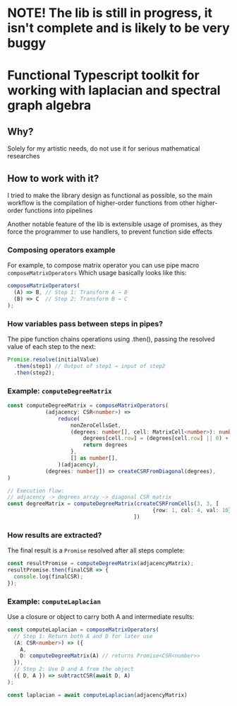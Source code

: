 # NOTE! The lib is still in progress, it isn't complete and is likely to be very buggy

# Functional Typescript toolkit for working with laplacian and spectral graph algebra

## Why?

Solely for my artistic needs, do not use it for serious mathematical researches

## How to work with it?

I tried to make the library design as functional as possible, so the main workflow is 
the compilation of higher-order functions from other higher-order functions into pipelines

Another notable feature of the lib is extensible usage of promises, as they force 
the programmer to use handlers, to prevent function side effects

### Composing operators example 

For example, to compose matrix operator you can use pipe macro `composeMatrixOperators`
Which usage basically looks like this:

```ts
composeMatrixOperators(
  (A) => B, // Step 1: Transform A → B
  (B) => C  // Step 2: Transform B → C
);
```

### How variables pass between steps in pipes?

The pipe function chains operations using .then(), passing the resolved 
value of each step to the next:

```ts
Promise.resolve(initialValue)
  .then(step1) // Output of step1 → input of step2
  .then(step2);
```

### Example: `computeDegreeMatrix`

```ts
const computeDegreeMatrix = composeMatrixOperators(
            (adjacency: CSR<number>) =>
                reduce(
                    nonZeroCellsGet,
                    (degrees: number[], cell: MatrixCell<number>): number[] => {
                        degrees[cell.row] = (degrees[cell.row] || 0) + cell.val
                        return degrees
                    },
                    [] as number[],
                )(adjacency),
            (degrees: number[]) => createCSRFromDiagonal(degrees),
)

// Execution flow:
// adjacency -> degrees array -> diagonal CSR matrix
const degreeMatrix = computeDegreeMatrix(createCSRFromCells(3, 3, [
                                              {row: 1, col: 4, val: 10}, {row: 0, col: 0, val: 11}
                                        ])
```

### How results are extracted?

The final result is a `Promise` resolved after all steps complete:

```ts
const resultPromise = computeDegreeMatrix(adjacencyMatrix);
resultPromise.then(finalCSR => {
  console.log(finalCSR);
});
```

### Example: `computeLaplacian`

Use a closure or object to carry both A and intermediate results:

```ts
const computeLaplacian = composeMatrixOperators(
  // Step 1: Return both A and D for later use
  (A: CSR<number>) => ({
    A,
    D: computeDegreeMatrix(A) // returns Promise<CSR<number>>
  }),
  // Step 2: Use D and A from the object
  ({ D, A }) => subtractCSR(await D, A)
);

const laplacian = await computeLaplacian(adjacencyMatrix)
```
